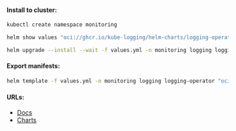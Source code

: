 #### Install to cluster:
```bash
kubectl create namespace monitoring
```
```bash
helm show values "oci://ghcr.io/kube-logging/helm-charts/logging-operator" > default-values.yml
```
```bash
helm upgrade --install --wait -f values.yml -n monitoring logging logging-operator "oci://ghcr.io/kube-logging/helm-charts/logging-operator"
```

#### Export manifests:
```bash
helm template -f values.yml -n monitoring logging logging-operator "oci://ghcr.io/kube-logging/helm-charts/logging-operator"
```

#### URLs:
- [Docs](https://kube-logging.dev/docs/)
- [Charts](https://github.com/kube-logging/logging-operator/tree/master/charts/logging-operator)
